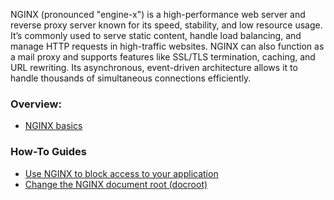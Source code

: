 NGINX (pronounced "engine-x") is a high-performance web server and reverse proxy server known for its speed, stability, and low resource usage. It’s commonly used to serve static content, handle load balancing, and manage HTTP requests in high-traffic websites. NGINX can also function as a mail proxy and supports features like SSL/TLS termination, caching, and URL rewriting. Its asynchronous, event-driven architecture allows it to handle thousands of simultaneous connections efficiently.

### Overview:

* [NGINX basics](nginx_basics.md)

### How-To Guides

* [Use NGINX to block access to your application](nginx_block_access.md)
* [Change the NGINX document root (docroot)](nginx_change_docroot.md)